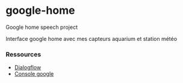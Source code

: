 # google-home
Google home speech project

Interface google home avec mes capteurs aquarium et station météo

### Ressources
- [Dialogflow](https://console.dialogflow.com/api-client/)
- [Console google](https://console.actions.google.com/)
